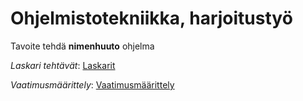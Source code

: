 # Ohjelmistotekniikka, harjoitustyö

Tavoite tehdä **nimenhuuto** ohjelma

*Laskari tehtävät*: [Laskarit](https://github.com/Rasper-ux/ot-harjoitustyo/tree/main/laskarit)

*Vaatimusmäärittely*: [Vaatimusmäärittely](https://github.com/Rasper-ux/ot-harjoitustyo/blob/main/dokumentaatio/vaatimusmaarittely.md)
